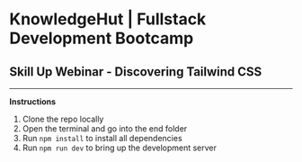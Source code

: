 # KnowledgeHut | Fullstack Development Bootcamp

## Skill Up Webinar - Discovering Tailwind CSS

***

**Instructions**

1. Clone the repo locally
2. Open the terminal and go into the end folder
3. Run `npm install` to install all dependencies
4. Run `npm run dev` to bring up the development server
